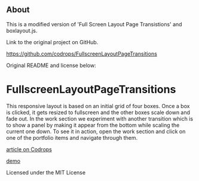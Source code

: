## About

This is a modified version of 'Full Screen Layout Page Transistions' and boxlayout.js.

Link to the original project on GitHub.

https://github.com/codrops/FullscreenLayoutPageTransitions

Original README and license below:


FullscreenLayoutPageTransitions
=========

This responsive layout is based on an initial grid of four boxes. Once a box is clicked, it gets resized to fullscreen and the other boxes scale down and fade out. In the work section we experiment with another transition which is to show a panel by making it appear from the bottom while scaling the current one down. To see it in action, open the work section and click on one of the portfolio items and navigate through them.

[article on Codrops](http://tympanus.net/codrops/?p=14783)

[demo](http://tympanus.net/Development/FullscreenLayoutPageTransitions)

Licensed under the MIT License